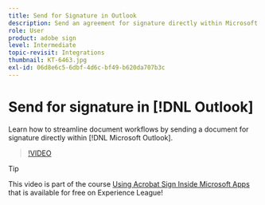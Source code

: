 ```yaml
---
title: Send for Signature in Outlook
description: Send an agreement for signature directly within Microsoft Outlook
role: User
product: adobe sign
level: Intermediate
topic-revisit: Integrations
thumbnail: KT-6463.jpg
exl-id: 06d8e6c5-6dbf-4d6c-bf49-b620da707b3c
---
```

# Send for signature in [!DNL Outlook]

Learn how to streamline document workflows by sending a document for signature directly within [!DNL Microsoft Outlook].

>[!VIDEO](https://video.tv.adobe.com/v/37839?quality=12&learn=on&hidetitle=true)

>[!TIP]
>
>This video is part of the course [Using Acrobat Sign Inside Microsoft Apps](https://experienceleague.adobe.com/?recommended=Sign-U-1-2020.2) that is available for free on Experience League!
